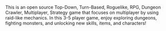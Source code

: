 This is an open source Top-Down, Turn-Based, Roguelike, RPG, Dungeon Crawler, Multiplayer, Strategy game that focuses on multiplayer by using raid-like mechanics. In this 3-5 player game, enjoy exploring dungeons, fighting monsters, and unlocking new skills, items, and characters!

